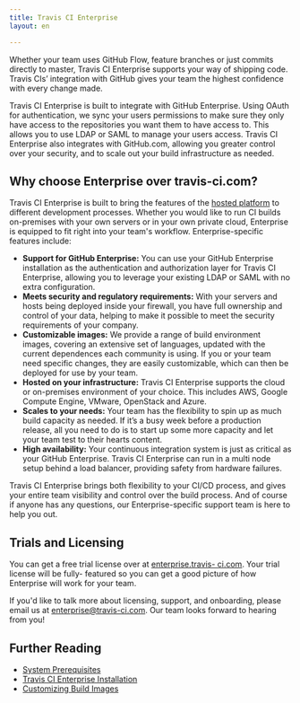```yaml
---
title: Travis CI Enterprise
layout: en

---
```


Whether your team uses GitHub Flow, feature branches or just commits directly to
master, Travis CI Enterprise supports your way of shipping code. Travis CIs’
integration with GitHub gives your team the highest confidence with every change
made.

<div id='toc'></div>

Travis CI Enterprise is built to integrate with GitHub Enterprise. Using OAuth
for authentication, we sync your users permissions to make sure they only have
access to the repositories you want them to have access to. This allows you to
use LDAP or SAML to manage your users access. Travis CI Enterprise also
integrates with GitHub.com, allowing you greater control over your security, and
to scale out your build infrastructure as needed.

## Why choose Enterprise over travis-ci.com?

Travis CI Enterprise is built to bring the features of the [hosted
platform](/user/travis-pro) to different development processes. Whether you
would like to run CI builds on-premises with your own servers or in your own
private cloud, Enterprise is equipped to fit right into your team's workflow.
Enterprise-specific features include:

* **Support for GitHub Enterprise:** You can use your GitHub Enterprise
installation as the authentication and authorization layer for Travis CI
Enterprise, allowing you to leverage your existing LDAP or SAML with no
extra configuration. 
* **Meets security and regulatory requirements:**  With your servers and hosts 
being deployed inside your firewall, you have full ownership and control of 
your data, helping to make it possible to meet the security requirements of 
your company. 
* **Customizable images:**  We provide a range of build environment images, 
covering an extensive set of languages, updated with the current dependences 
each community is using. If you or your team need specific changes, they are 
easily customizable, which can then be deployed for use by your team. 
* **Hosted on your infrastructure:** Travis CI Enterprise supports the cloud 
or on-premises environment of your choice. This includes AWS, Google Compute 
Engine, VMware, OpenStack and Azure. 
* **Scales to your needs:** Your team has the flexibility to spin up as much build
capacity as needed. If it’s a busy week before a production release, all you
need to do is to start up some more capacity and let your team test to their
hearts content. 
* **High availability:** Your continuous integration system is just as critical
 as your GitHub Enterprise. Travis CI Enterprise can run in a multi node setup 
 behind a load balancer, providing safety from hardware failures.

Travis CI Enterprise brings both flexibility to your CI/CD process, and gives
your entire team visibility and control over the build process. And of course if
anyone has any questions, our Enterprise-specific support team is here to help
you out.

## Trials and Licensing

You can get a free trial license over at [enterprise.travis-
ci.com](https://enterprise.travis-ci.com/). Your trial license will be fully-
featured so you can get a good picture of how Enterprise will work for your
team.

If you'd like to talk more about licensing, support, and onboarding, please
email us at [enterprise@travis-ci.com](mailto:enterprise@travis-ci.com). Our
team looks forward to hearing from you!

## Further Reading  
  * [System Prerequisites](/user/enterprise/prerequisites)  
  * [Travis CI Enterprise Installation](/user/enterprise/installation)
  * [Customizing Build Images](/user/enterprise/build-images)

